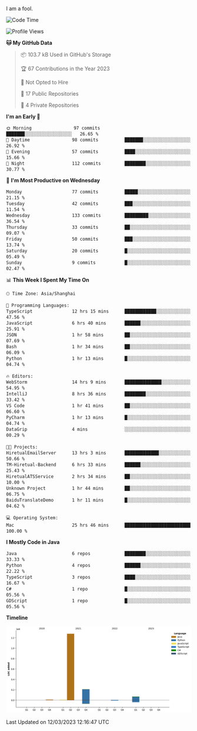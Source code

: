 I am a fool.

<!--START_SECTION:waka-->
![Code Time](http://img.shields.io/badge/Code%20Time-167%20hrs%2026%20mins-blue)

![Profile Views](http://img.shields.io/badge/Profile%20Views-31-blue)

**🐱 My GitHub Data** 

> 📦 103.7 kB Used in GitHub's Storage 
 > 
> 🏆 67 Contributions in the Year 2023
 > 
> 🚫 Not Opted to Hire
 > 
> 📜 17 Public Repositories 
 > 
> 🔑 4 Private Repositories 
 > 
**I'm an Early 🐤** 

```text
🌞 Morning                97 commits          ███████░░░░░░░░░░░░░░░░░░   26.65 % 
🌆 Daytime                98 commits          ███████░░░░░░░░░░░░░░░░░░   26.92 % 
🌃 Evening                57 commits          ████░░░░░░░░░░░░░░░░░░░░░   15.66 % 
🌙 Night                  112 commits         ████████░░░░░░░░░░░░░░░░░   30.77 % 
```
📅 **I'm Most Productive on Wednesday** 

```text
Monday                   77 commits          █████░░░░░░░░░░░░░░░░░░░░   21.15 % 
Tuesday                  42 commits          ███░░░░░░░░░░░░░░░░░░░░░░   11.54 % 
Wednesday                133 commits         █████████░░░░░░░░░░░░░░░░   36.54 % 
Thursday                 33 commits          ██░░░░░░░░░░░░░░░░░░░░░░░   09.07 % 
Friday                   50 commits          ███░░░░░░░░░░░░░░░░░░░░░░   13.74 % 
Saturday                 20 commits          █░░░░░░░░░░░░░░░░░░░░░░░░   05.49 % 
Sunday                   9 commits           █░░░░░░░░░░░░░░░░░░░░░░░░   02.47 % 
```


📊 **This Week I Spent My Time On** 

```text
🕑︎ Time Zone: Asia/Shanghai

💬 Programming Languages: 
TypeScript               12 hrs 15 mins      ████████████░░░░░░░░░░░░░   47.56 % 
JavaScript               6 hrs 40 mins       ██████░░░░░░░░░░░░░░░░░░░   25.91 % 
JSON                     1 hr 58 mins        ██░░░░░░░░░░░░░░░░░░░░░░░   07.69 % 
Bash                     1 hr 34 mins        ██░░░░░░░░░░░░░░░░░░░░░░░   06.09 % 
Python                   1 hr 13 mins        █░░░░░░░░░░░░░░░░░░░░░░░░   04.74 % 

🔥 Editors: 
WebStorm                 14 hrs 9 mins       ██████████████░░░░░░░░░░░   54.95 % 
IntelliJ                 8 hrs 36 mins       ████████░░░░░░░░░░░░░░░░░   33.42 % 
VS Code                  1 hr 41 mins        ██░░░░░░░░░░░░░░░░░░░░░░░   06.60 % 
PyCharm                  1 hr 13 mins        █░░░░░░░░░░░░░░░░░░░░░░░░   04.74 % 
DataGrip                 4 mins              ░░░░░░░░░░░░░░░░░░░░░░░░░   00.29 % 

🐱‍💻 Projects: 
HiretualEmailServer      13 hrs 3 mins       █████████████░░░░░░░░░░░░   50.66 % 
TM-Hiretual-Backend      6 hrs 33 mins       ██████░░░░░░░░░░░░░░░░░░░   25.43 % 
HiretualATSService       2 hrs 34 mins       ██░░░░░░░░░░░░░░░░░░░░░░░   10.00 % 
Unknown Project          1 hr 44 mins        ██░░░░░░░░░░░░░░░░░░░░░░░   06.75 % 
BaiduTranslateDemo       1 hr 11 mins        █░░░░░░░░░░░░░░░░░░░░░░░░   04.62 % 

💻 Operating System: 
Mac                      25 hrs 46 mins      █████████████████████████   100.00 % 
```

**I Mostly Code in Java** 

```text
Java                     6 repos             ████████░░░░░░░░░░░░░░░░░   33.33 % 
Python                   4 repos             ██████░░░░░░░░░░░░░░░░░░░   22.22 % 
TypeScript               3 repos             ████░░░░░░░░░░░░░░░░░░░░░   16.67 % 
C#                       1 repo              █░░░░░░░░░░░░░░░░░░░░░░░░   05.56 % 
GDScript                 1 repo              █░░░░░░░░░░░░░░░░░░░░░░░░   05.56 % 
```



**Timeline**

![Lines of Code chart](https://raw.githubusercontent.com/VeejaLiu/VeejaLiu/master/assets/bar_graph.png)


 Last Updated on 12/03/2023 12:16:47 UTC
<!--END_SECTION:waka-->
